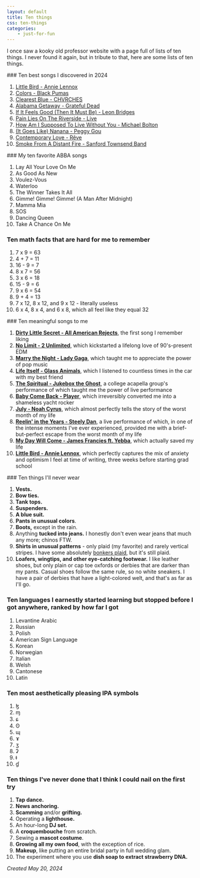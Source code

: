 ```yaml
---
layout: default
title: Ten things
css: ten-things
categories:
    - just-for-fun
---
```


I once saw a kooky old professor website with a page full of lists of ten things. I never found it again, but in tribute to that, here are some lists of ten things.

<section class="lists" markdown=1>

<div markdown=1>
### Ten best songs I discovered in 2024

1. [Little Bird - Annie Lennox](https://youtu.be/gMq-uIj1cKI)
2. [Colors - Black Pumas](https://youtu.be/B7PnQBn5k_E)
3. [Clearest Blue - CHVRCHES](https://youtu.be/BZyzX4c1vIs)
4. [Alabama Getaway - Grateful Dead](https://youtu.be/s3QpBCRiUcI)
5. [If It Feels Good (Then It Must Be) - Leon Bridges](https://youtu.be/xvPMqljGruE)
6. [Pain Lies On The Riverside - Live](https://youtu.be/JXqGufsKPgQ)
7. [How Am I Supposed To Live Without You - Michael Bolton](https://youtu.be/YFood_bTOX4)
8. [(It Goes Like) Nanana - Peggy Gou](https://youtu.be/KnBdf559ofQ)
9. [Contemporary Love - Rêve](https://youtu.be/5OPqZt6Pk00)
10. [Smoke From A Distant Fire - Sanford Townsend Band](https://youtu.be/wCWVuCCWqzQ)
</div>

<div markdown=1>
### My ten favorite ABBA songs

1. Lay All Your Love On Me
2. As Good As New
3. Voulez-Vous
4. Waterloo
5. The Winner Takes It All
6. Gimme! Gimme! Gimme! (A Man After Midnight)
7. Mamma Mia
8. SOS
9. Dancing Queen
10. Take A Chance On Me
</div>

<div markdown=1>

### Ten math facts that are hard for me to remember

1. 7 x 9 = 63
2. 4 + 7 = 11
3. 16 - 9 = 7
4. 8 x 7 = 56
5. 3 x 6 = 18
6. 15 - 9 = 6
7. 9 x 6 = 54
8. 9 + 4 = 13
9. 7 x 12, 8 x 12, and 9 x 12 - literally useless
10. 6 x 4, 8 x 4, and 6 x 8, which all feel like they equal 32

</div>

<div markdown=1>
### Ten meaningful songs to me

1. **[Dirty Little Secret - All American Rejects](https://www.youtube.com/watch?v=bKERDtbpeHc)**, the first song I remember liking
2. **[No Limit - 2 Unlimited](https://www.youtube.com/watch?v=HMTCw8CtX0E)**, which kickstarted a lifelong love of 90's-present EDM
3. **[Marry the Night - Lady Gaga](https://www.youtube.com/watch?v=O4IgYxHEAuk&pp=ygUPbWFycnkgdGhlIG5pZ2h0)**, which taught me to appreciate the power of pop music
4. **[Life Itself - Glass Animals](https://www.youtube.com/watch?v=9lUfunQW84U)**, which I listened to countless times in the car with my best friend
5. **[The Spiritual - Jukebox the Ghost](https://www.youtube.com/watch?v=_vfI0aCCHug)**, a college acapella group's performance of which taught me the power of live performance
6. **[Baby Come Back - Player](https://www.youtube.com/watch?v=tjBs4pKwzhU)**, which irreversibly converted me into a shameless yacht rocker
7. **[July - Noah Cyrus](https://www.youtube.com/watch?v=TBeXKby2tmM)**, which almost perfectly tells the story of the worst month of my life
8. **[Reelin' in the Years - Steely Dan](https://www.youtube.com/watch?v=91XTZ92zs2w)**, a live performance of which, in one of the intense moments I've ever experienced, provided me with a brief-but-perfect escape from the worst month of my life
9. **[My Day Will Come - James Francies ft. Yebba](https://www.youtube.com/watch?v=JTqREEyijSA)**, which actually saved my life
10. **[Little Bird - Annie Lennox](https://www.youtube.com/watch?v=gMq-uIj1cKI)**, which perfectly captures the mix of anxiety and optimism I feel at time of writing, three weeks before starting grad school
</div>

<div markdown=1>
### Ten things I'll never wear

1. **Vests.**
2. **Bow ties.**
3. **Tank tops.**
4. **Suspenders.**
5. **A blue suit.**
6. **Pants in unusual colors**.
7. **Boots,** except in the rain.
8. Anything **tucked into jeans.** I honestly don't even wear jeans that much any more; chinos FTW.
9. **Shirts in unusual patterns** - only plaid (my favorite) and rarely vertical stripes. I have some absolutely [bonkers plaid](../images/bonkers-plaid.jpg), but it's still plaid.
10. **Loafers, wingtips, and other eye-catching footwear.** I like leather shoes, but only plain or cap toe oxfords or derbies that are darker than my pants. Casual shoes follow the same rule, so no white sneakers. I have a pair of derbies that have a light-colored welt, and that's as far as I'll go.
</div>

<div markdown=1>

### Ten languages I earnestly started learning but stopped before I got anywhere, ranked by how far I got

1. Levantine Arabic
2. Russian
3. Polish
4. American Sign Language
5. Korean
6. Norwegian
7. Italian
8. Welsh
9. Cantonese
10. Latin

</div>

<div markdown=1>

### Ten most aesthetically pleasing IPA symbols

1. ɮ
2. ɱ
3. ɕ
4. ʘ
5. ɰ
6. ɤ
7. ʒ
8. ʡ
9. ǂ
10. ɠ

</div>

<div markdown=1>

### Ten things I've never done that I think I could nail on the first try

1. **Tap dance.**
2. **News anchoring.**
3. **Scamming** and/or **grifting.**
4. Operating a **lighthouse.**
5. An hour-long **DJ set.**
6. A **croquembouche** from scratch.
7. Sewing a **mascot costume**.
8. **Growing all my own food**, with the exception of rice.
9. **Makeup**, like putting an entire bridal party in full wedding glam.
10. The experiment where you use **dish soap to extract strawberry DNA.**

</div>

</section>

*Created May 20, 2024*
